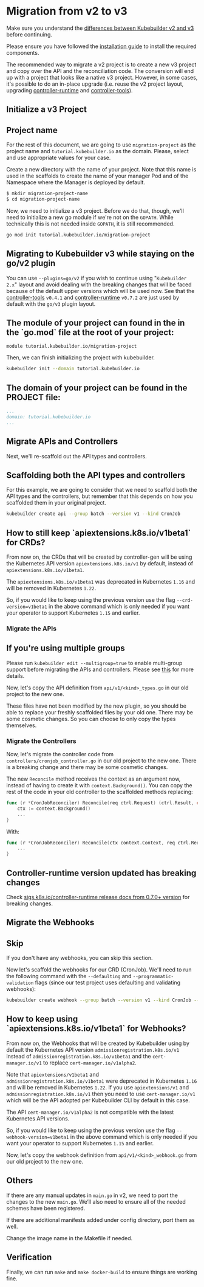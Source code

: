# Migration from v2 to v3

Make sure you understand the [differences between Kubebuilder v2 and v3][v2vsv3]
before continuing.

Please ensure you have followed the [installation guide][quick-start]
to install the required components.

The recommended way to migrate a v2 project is to create a new v3 project and
copy over the API and the reconciliation code. The conversion will end up with a
project that looks like a native v3 project. However, in some cases, it's
possible to do an in-place upgrade (i.e. reuse the v2 project layout, upgrading
[controller-runtime][controller-runtime] and [controller-tools][controller-tools]).  

## Initialize a v3 Project

<aside class="note">
<h1>Project name</h1>

For the rest of this document, we are going to use `migration-project` as the project name and `tutorial.kubebuilder.io` as the domain. Please, select and use appropriate values for your case.

</aside>

Create a new directory with the name of your project. Note that
this name is used in the scaffolds to create the name of your manager Pod and of the Namespace where the Manager is deployed by default.  

```bash
$ mkdir migration-project-name
$ cd migration-project-name
```

Now, we need to initialize a v3 project.  Before we do that, though, we'll need
to initialize a new go module if we're not on the `GOPATH`. While technically this is
not needed inside `GOPATH`, it is still recommended.

```bash
go mod init tutorial.kubebuilder.io/migration-project
```
<aside class="note warning">
<h1> Migrating to Kubebuilder v3 while staying on the go/v2 plugin </h1>

You can use `--plugins=go/v2` if you wish to continue using "`Kubebuilder 2.x`" layout
and avoid dealing with the breaking changes that will be faced because of the default upper
versions which will be used now. See that the [controller-tools][controller-tools] `v0.4.1` and
[controller-runtime][controller-runtime] `v0.7.2` are just used by default with the `go/v3` plugin layout.
</aside>

<aside class="note">
<h1>The module of your project can found in the in the `go.mod` file at the root of your project:</h1>

```
module tutorial.kubebuilder.io/migration-project
```

</aside>

Then, we can finish initializing the project with kubebuilder.

```bash
kubebuilder init --domain tutorial.kubebuilder.io
```

<aside class="note">
<h1>The domain of your project can be found in the PROJECT file:</h1>

```yaml
...
domain: tutorial.kubebuilder.io
...
```
</aside>

## Migrate APIs and Controllers

Next, we'll re-scaffold out the API types and controllers.

<aside class="note">
<h1>Scaffolding both the API types and controllers</h1>

For this example, we are going to consider that we need to scaffold both the API types and the controllers, but remember that this depends on how you scaffolded them in your original project.

</aside>

```bash
kubebuilder create api --group batch --version v1 --kind CronJob
```

<aside class="note">
<h1>How to still keep `apiextensions.k8s.io/v1beta1` for CRDs?</h1>

From now on, the CRDs that will be created by controller-gen will be using the Kubernetes API version `apiextensions.k8s.io/v1`  by default, instead of `apiextensions.k8s.io/v1beta1`.

The `apiextensions.k8s.io/v1beta1` was deprecated in Kubernetes `1.16` and will be removed in Kubernetes `1.22`.

So, if you would like to keep using the previous version use the flag `--crd-version=v1beta1` in the above command which is only needed if you want your operator to support Kubernetes `1.15` and earlier.

</aside>

### Migrate the APIs

<aside class="note">
<h1>If you're using multiple groups</h1>

Please run `kubebuilder edit --multigroup=true` to enable multi-group support before migrating the APIs and controllers. Please see [this][multi-group] for more details.

</aside>

Now, let's copy the API definition from `api/v1/<kind>_types.go` in our old project to the new one.

These files have not been modified by the new plugin, so you should be able to replace your freshly scaffolded files by your old one. There may be some cosmetic changes. So you can choose to only copy the types themselves.

### Migrate the Controllers

Now, let's migrate the controller code from `controllers/cronjob_controller.go` in our old project to the new one. There is a breaking change and there may be some cosmetic changes.

The new `Reconcile` method receives the context as an argument now, instead of having to create it with `context.Background()`. You can copy the rest of the code in your old controller to the scaffolded methods replacing:

```go
func (r *CronJobReconciler) Reconcile(req ctrl.Request) (ctrl.Result, error) {
    ctx := context.Background()
    ...
}
```

With:

```go
func (r *CronJobReconciler) Reconcile(ctx context.Context, req ctrl.Request) (ctrl.Result, error) {
    ...
}
```

<aside class="note warning">
<h1>Controller-runtime version updated has breaking changes</h1>

Check [sigs.k8s.io/controller-runtime release docs from 0.7.0+ version][controller-runtime] for breaking changes.

</aside>

## Migrate the Webhooks

<aside class="note">
<h1>Skip</h1>

If you don't have any webhooks, you can skip this section.

</aside>

Now let's scaffold the webhooks for our CRD (CronJob). We'll need to run the
following command with the `--defaulting` and `--programmatic-validation` flags
(since our test project uses defaulting and validating webhooks):

```bash
kubebuilder create webhook --group batch --version v1 --kind CronJob --defaulting --programmatic-validation
```

<aside class="note">
<h1>How to keep using `apiextensions.k8s.io/v1beta1` for Webhooks?</h1>

From now on, the Webhooks that will be created by Kubebuilder using by default the Kubernetes API version `admissionregistration.k8s.io/v1` instead of `admissionregistration.k8s.io/v1beta1` and the `cert-manager.io/v1` to replace `cert-manager.io/v1alpha2`.

Note that `apiextensions/v1beta1` and `admissionregistration.k8s.io/v1beta1` were deprecated in Kubernetes `1.16` and will be removed  in Kubernetes `1.22`. If you use `apiextensions/v1` and `admissionregistration.k8s.io/v1` then you need to use `cert-manager.io/v1` which will be the API adopted per Kubebuilder CLI by default in this case.  

The API `cert-manager.io/v1alpha2` is not compatible with the latest Kubernetes API versions.

So, if you would like to keep using the previous version use the flag `--webhook-version=v1beta1` in the above command which is only needed if you want your operator to support Kubernetes `1.15` and earlier.

</aside>

Now, let's copy the webhook definition from `api/v1/<kind>_webhook.go` from our old project to the new one.

## Others

If there are any manual updates in `main.go` in v2, we need to port the changes to the new `main.go`. We’ll also need to ensure all of the needed schemes have been registered.

If there are additional manifests added under config directory, port them as well.

Change the image name in the Makefile if needed.

## Verification

Finally, we can run `make` and `make docker-build` to ensure things are working
fine.

[v2vsv3]: ./v2vsv3.md
[quick-start]: /quick-start.md#installation
[controller-tools]: https://github.com/kubernetes-sigs/controller-tools/releases
[controller-runtime]: https://github.com/kubernetes-sigs/controller-runtime/releases
[multi-group]: /migration/multi-group.md

